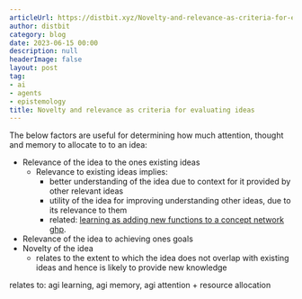 ```yaml
---
articleUrl: https://distbit.xyz/Novelty-and-relevance-as-criteria-for-evaluating-ideas
author: distbit
category: blog
date: 2023-06-15 00:00
description: null
headerImage: false
layout: post
tag:
- ai
- agents
- epistemology
title: Novelty and relevance as criteria for evaluating ideas
---
```


The below factors are useful for determining how much attention, thought and memory to allocate to to an idea:
- Relevance of the idea to the ones existing ideas
	- Relevance to existing ideas implies:
		- better understanding of the idea due to context for it provided by other relevant ideas
		- utility of the idea for improving understanding other ideas, due to its relevance to them
		- related: [learning as adding new functions to a concept network ghp](Learning-as-adding-new-functions-to-a-concept-network).
- Relevance of the idea to achieving ones goals
- Novelty of the idea
	- relates to the extent to which the idea does not overlap with existing ideas and hence is likely to provide new knowledge 

relates to: agi learning,  agi memory, agi attention + resource allocation